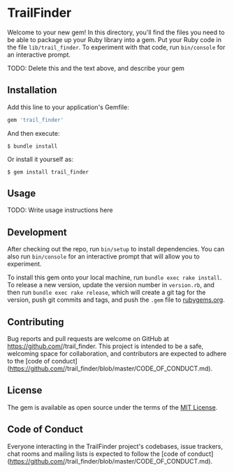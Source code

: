 # TrailFinder

Welcome to your new gem! In this directory, you'll find the files you need to be able to package up your Ruby library into a gem. Put your Ruby code in the file `lib/trail_finder`. To experiment with that code, run `bin/console` for an interactive prompt.

TODO: Delete this and the text above, and describe your gem

## Installation

Add this line to your application's Gemfile:

```ruby
gem 'trail_finder'
```

And then execute:

    $ bundle install

Or install it yourself as:

    $ gem install trail_finder

## Usage

TODO: Write usage instructions here

## Development

After checking out the repo, run `bin/setup` to install dependencies. You can also run `bin/console` for an interactive prompt that will allow you to experiment.

To install this gem onto your local machine, run `bundle exec rake install`. To release a new version, update the version number in `version.rb`, and then run `bundle exec rake release`, which will create a git tag for the version, push git commits and tags, and push the `.gem` file to [rubygems.org](https://rubygems.org).

## Contributing

Bug reports and pull requests are welcome on GitHub at https://github.com/<github username>/trail_finder. This project is intended to be a safe, welcoming space for collaboration, and contributors are expected to adhere to the [code of conduct](https://github.com/<github username>/trail_finder/blob/master/CODE_OF_CONDUCT.md).


## License

The gem is available as open source under the terms of the [MIT License](https://opensource.org/licenses/MIT).

## Code of Conduct

Everyone interacting in the TrailFinder project's codebases, issue trackers, chat rooms and mailing lists is expected to follow the [code of conduct](https://github.com/<github username>/trail_finder/blob/master/CODE_OF_CONDUCT.md).
